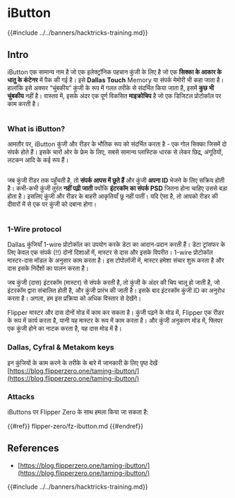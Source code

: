 # iButton

{{#include ../../banners/hacktricks-training.md}}

## Intro

iButton एक सामान्य नाम है जो एक इलेक्ट्रॉनिक पहचान कुंजी के लिए है जो एक **सिक्का के आकार के धातु के कंटेनर** में पैक की गई है। इसे **Dallas Touch** Memory या संपर्क मेमोरी भी कहा जाता है। हालांकि इसे अक्सर “चुंबकीय” कुंजी के रूप में गलत तरीके से संदर्भित किया जाता है, इसमें **कुछ भी चुंबकीय** नहीं है। वास्तव में, इसके अंदर एक पूर्ण विकसित **माइक्रोचिप** है जो एक डिजिटल प्रोटोकॉल पर काम करती है।

<figure><img src="../../images/image (915).png" alt=""><figcaption></figcaption></figure>

### What is iButton? <a href="#what-is-ibutton" id="what-is-ibutton"></a>

आमतौर पर, iButton कुंजी और रीडर के भौतिक रूप को संदर्भित करता है - एक गोल सिक्का जिसमें दो संपर्क होते हैं। इसके चारों ओर के फ्रेम के लिए, सबसे सामान्य प्लास्टिक धारक से लेकर छिद्र, अंगूठियों, लटकन आदि के कई रूप हैं।

<figure><img src="../../images/image (1078).png" alt=""><figcaption></figcaption></figure>

जब कुंजी रीडर तक पहुँचती है, तो **संपर्क आपस में छूते हैं** और कुंजी **अपना ID** भेजने के लिए सक्रिय होती है। कभी-कभी कुंजी तुरंत **नहीं पढ़ी जाती** क्योंकि **इंटरकॉम का संपर्क PSD** जितना होना चाहिए उससे बड़ा होता है। इसलिए कुंजी और रीडर के बाहरी आकृतियाँ छू नहीं पातीं। यदि ऐसा है, तो आपको रीडर की दीवारों में से एक पर कुंजी को दबाना होगा।

<figure><img src="../../images/image (290).png" alt=""><figcaption></figcaption></figure>

### **1-Wire protocol** <a href="#id-1-wire-protocol" id="id-1-wire-protocol"></a>

Dallas कुंजियाँ 1-wire प्रोटोकॉल का उपयोग करके डेटा का आदान-प्रदान करती हैं। डेटा ट्रांसफर के लिए केवल एक संपर्क (!!) दोनों दिशाओं में, मास्टर से दास और इसके विपरीत। 1-wire प्रोटोकॉल मास्टर-दास मॉडल के अनुसार काम करता है। इस टोपोलॉजी में, मास्टर हमेशा संचार शुरू करता है और दास इसके निर्देशों का पालन करता है।

जब कुंजी (दास) इंटरकॉम (मास्टर) से संपर्क करती है, तो कुंजी के अंदर की चिप चालू हो जाती है, जो इंटरकॉम द्वारा संचालित होती है, और कुंजी प्रारंभ की जाती है। इसके बाद इंटरकॉम कुंजी ID का अनुरोध करता है। अगला, हम इस प्रक्रिया को अधिक विस्तार से देखेंगे।

Flipper मास्टर और दास दोनों मोड में काम कर सकता है। कुंजी पढ़ने के मोड में, Flipper एक रीडर के रूप में कार्य करता है, यानी यह मास्टर के रूप में काम करता है। और कुंजी अनुकरण मोड में, फ्लिपर एक कुंजी होने का नाटक करता है, यह दास मोड में है।

### Dallas, Cyfral & Metakom keys

इन कुंजियों के काम करने के तरीके के बारे में जानकारी के लिए पृष्ठ देखें [https://blog.flipperzero.one/taming-ibutton/](https://blog.flipperzero.one/taming-ibutton/)

### Attacks

iButtons पर Flipper Zero के साथ हमला किया जा सकता है:

{{#ref}}
flipper-zero/fz-ibutton.md
{{#endref}}

## References

- [https://blog.flipperzero.one/taming-ibutton/](https://blog.flipperzero.one/taming-ibutton/)

{{#include ../../banners/hacktricks-training.md}}
